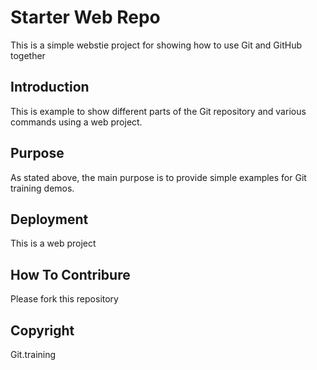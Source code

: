# Starter Web Repo

This is a simple webstie project for 
showing how to use Git and GitHub together

## Introduction

This is example to show different parts
of the Git repository and various commands
using a web project.

## Purpose

As stated above, the main purpose is to 
provide simple examples for Git training 
demos.

## Deployment

This is a web project

## How To Contribure

Please fork this repository

## Copyright

Git.training